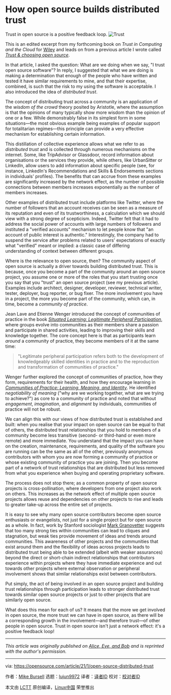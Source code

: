 [#]: collector: (lujun9972)
[#]: translator: ( )
[#]: reviewer: ( )
[#]: publisher: ( )
[#]: url: ( )
[#]: subject: (How open source builds distributed trust)
[#]: via: (https://opensource.com/article/21/1/open-source-distributed-trust)
[#]: author: (Mike Bursell https://opensource.com/users/mikecamel)

How open source builds distributed trust
======
Trust in open source is a positive feedback loop.
![Trust][1]

This is an edited excerpt from my forthcoming book on _Trust in Computing and the Cloud_ for [Wiley][2] and leads on from a previous article I wrote called [_Trust &amp; choosing open source_][3].

In that article, I asked the question: What are we doing when we say, "I trust open source software"? In reply, I suggested that what we are doing is making a determination that enough of the people who have written and tested it have similar requirements to mine, and that their expertise, combined, is such that the risk to my using the software is acceptable. I also introduced the idea of _distributed trust_.

The concept of distributing trust across a community is an application of the _wisdom of the crowd_ theory posited by Aristotle, where the assumption is that the opinions of many typically show more wisdom than the opinion of one or a few. While demonstrably false in its simplest form in some situations—the most obvious example being examples of popular support for totalitarian regimes—this principle can provide a very effective mechanism for establishing certain information.

This distillation of collective experience allows what we refer to as _distributed trust_ and is collected through numerous mechanisms on the internet. Some, like TripAdvisor or Glassdoor, record information about organisations or the services they provide, while others, like UrbanSitter or LinkedIn, allow users to add information about specific people (see, for instance, LinkedIn's Recommendations and Skills &amp; Endorsements sections in individuals' profiles). The benefits that can accrue from these examples are significantly increased by the network effect, as the number of possible connections between members increases exponentially as the number of members increases.

Other examples of distributed trust include platforms like Twitter, where the number of followers that an account receives can be seen as a measure of its reputation and even of its trustworthiness, a calculation which we should view with a strong degree of scepticism. Indeed, Twitter felt that it had to address the social power of accounts with large numbers of followers and instituted a "verified accounts" mechanism to let people know that "an account of public interest is authentic." Interestingly, the company had to suspend the service after problems related to users' expectations of exactly what "verified" meant or implied: a classic case of differing understanding of context between different groups.

Where is the relevance to open source, then? The community aspect of open source is actually a driver towards building distributed trust. This is because, once you become a part of the community around an open source project, you assume one or more of the roles that you start trusting once you say that you "trust" an open source project (see my previous article). Examples include architect, designer, developer, reviewer, technical writer, tester, deployer, bug reporter, or bug fixer. The more involvement you have in a project, the more you become part of the community, which can, in time, become a _community of practice_.

Jean Lave and Etienne Wenger introduced the concept of communities of practice in the book _[Situated Learning: Legitimate Peripheral Participation][4]_, where groups evolve into communities as their members share a passion and participate in shared activities, leading to improving their skills and knowledge together. The core concept here is that as participants learn _around_ a community of practice, they become members of it at the same time:

> "Legitimate peripheral participation refers both to the development of knowledgeably skilled identities in practice and to the reproduction and transformation of communities of practice."

Wenger further explored the concept of communities of practice, how they form, requirements for their health, and how they encourage learning in _[Communities of Practice: Learning, Meaning, and Identity][5]_. He identified _negotiability of meaning_ ("why are we working together, what are we trying to achieve?") as core to a community of practice and noted that without _engagement_, _imagination_, and _alignment_ by individuals, communities of practice will not be robust.

We can align this with our views of how distributed trust is established and built: when you realise that your impact on open source can be equal to that of others, the distributed trust relationships that you hold to members of a community become less transitive (second- or third-hand or even more remote) and more immediate. You understand that the impact you can have on the creation, maintenance, requirements, and quality of the software you are running can be the same as all of the other, previously anonymous contributors with whom you are now forming a community of practice or whose existing community of practice you are joining. Then you become part of a network of trust relationships that are distributed but less removed from what you experience when buying and operating proprietary software.

The process does not stop there; as a common property of open source projects is cross-pollination, where developers from one project also work on others. This increases as the network effect of multiple open source projects allows reuse and dependencies on other projects to rise and leads to greater take-up across the entire set of projects.

It is easy to see why many open source contributors become open source enthusiasts or evangelists, not just for a single project but for open source as a whole. In fact, work by Stanford sociologist [Mark Granovetter][6] suggests that too many strong ties within communities can lead to cliques and stagnation, but weak ties provide movement of ideas and trends around communities. This awareness of other projects and the communities that exist around them and the flexibility of ideas across projects leads to distributed trust being able to be extended (albeit with weaker assurances) beyond the direct or short-chain indirect relationships that contributors experience within projects where they have immediate experience and out towards other projects where external observation or peripheral involvement shows that similar relationships exist between contributors.

Put simply, the act of being involved in an open source project and building trust relationships through participation leads to stronger distributed trust towards similar open source projects or just to other projects that are similarly open source.

What does this mean for each of us? It means that the more we get involved in open source, the more trust we can have in open source, as there will be a corresponding growth in the involvement—and therefore trust—of other people in open source. Trust in open source isn't just a network effect: it's a positive feedback loop!

* * *

_This article was originally published on [Alice, Eve, and Bob][7] and is reprinted with the author's permission._

--------------------------------------------------------------------------------

via: https://opensource.com/article/21/1/open-source-distributed-trust

作者：[Mike Bursell][a]
选题：[lujun9972][b]
译者：[译者ID](https://github.com/译者ID)
校对：[校对者ID](https://github.com/校对者ID)

本文由 [LCTT](https://github.com/LCTT/TranslateProject) 原创编译，[Linux中国](https://linux.cn/) 荣誉推出

[a]: https://opensource.com/users/mikecamel
[b]: https://github.com/lujun9972
[1]: https://opensource.com/sites/default/files/styles/image-full-size/public/lead-images/BUSINESS_trust.png?itok=KMfi0Rdo (Trust)
[2]: https://wiley.com/
[3]: https://aliceevebob.com/2019/06/18/trust-choosing-open-source/
[4]: https://books.google.com/books/about/Situated_Learning.html?id=CAVIOrW3vYAC
[5]: https://books.google.com/books?id=Jb8mAAAAQBAJ&dq=Communities%20of%20Practice:%20Learning,%20meaning%20and%20identity&lr=
[6]: https://en.wikipedia.org/wiki/Mark_Granovetter
[7]: https://aliceevebob.com/2020/11/17/how-open-source-builds-distributed-trust/
